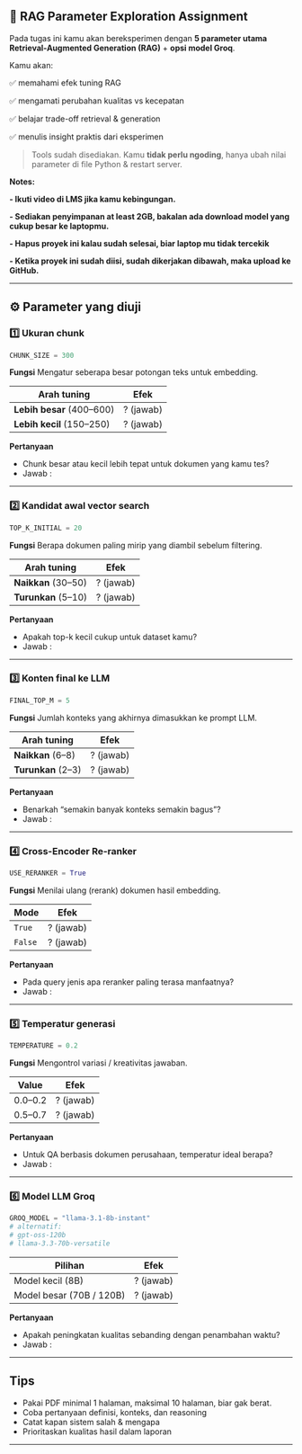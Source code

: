 ## 📘 RAG Parameter Exploration Assignment

Pada tugas ini kamu akan bereksperimen dengan **5 parameter utama Retrieval-Augmented Generation (RAG)** + **opsi model Groq**.

Kamu akan:

✅ memahami efek tuning RAG

✅ mengamati perubahan kualitas vs kecepatan

✅ belajar trade-off retrieval & generation

✅ menulis insight praktis dari eksperimen

> Tools sudah disediakan. Kamu **tidak perlu ngoding**, hanya ubah nilai parameter di file Python & restart server.

**Notes:** 

**- Ikuti video di LMS jika kamu kebingungan.**

**- Sediakan penyimpanan at least 2GB, bakalan ada download model yang cukup besar ke laptopmu.**

**- Hapus proyek ini kalau sudah selesai, biar laptop mu tidak tercekik**

**- Ketika proyek ini sudah diisi, sudah dikerjakan dibawah, maka upload ke GitHub.**

---

## ⚙️ Parameter yang diuji

### 1️⃣ Ukuran chunk

```python
CHUNK_SIZE = 300
```

**Fungsi**
Mengatur seberapa besar potongan teks untuk embedding.

| Arah tuning               | Efek                                              |
| ------------------------- | ------------------------------------------------- |
| **Lebih besar** (400–600) | ? (jawab) |
| **Lebih kecil** (150–250) | ? (jawab) |

**Pertanyaan**

* Chunk besar atau kecil lebih tepat untuk dokumen yang kamu tes?
* Jawab : 

---

### 2️⃣ Kandidat awal vector search

```python
TOP_K_INITIAL = 20
```

**Fungsi**
Berapa dokumen paling mirip yang diambil sebelum filtering.

| Arah tuning         | Efek                                                |
| ------------------- | --------------------------------------------------- |
| **Naikkan** (30–50) | ? (jawab) |
| **Turunkan** (5–10) | ? (jawab) |

**Pertanyaan**

* Apakah top-k kecil cukup untuk dataset kamu?
* Jawab : 

---

### 3️⃣ Konten final ke LLM

```python
FINAL_TOP_M = 5
```

**Fungsi**
Jumlah konteks yang akhirnya dimasukkan ke prompt LLM.

| Arah tuning        | Efek                                        |
| ------------------ | ------------------------------------------- |
| **Naikkan** (6–8)  | ? (jawab) |
| **Turunkan** (2–3) | ? (jawab) |

**Pertanyaan**

* Benarkah “semakin banyak konteks semakin bagus”?
* Jawab : 

---

### 4️⃣ Cross-Encoder Re-ranker

```python
USE_RERANKER = True
```

**Fungsi**
Menilai ulang (rerank) dokumen hasil embedding.

| Mode    | Efek                                    |
| ------- | --------------------------------------- |
| `True`  | ? (jawab) |
| `False` | ? (jawab) |

**Pertanyaan**

* Pada query jenis apa reranker paling terasa manfaatnya?
* Jawab : 

---

### 5️⃣ Temperatur generasi

```python
TEMPERATURE = 0.2
```

**Fungsi**
Mengontrol variasi / kreativitas jawaban.

| Value   | Efek                                  |
| ------- | ------------------------------------- |
| 0.0–0.2 | ? (jawab) |
| 0.5–0.7 | ? (jawab) |

**Pertanyaan**

* Untuk QA berbasis dokumen perusahaan, temperatur ideal berapa?
* Jawab : 

---

### 6️⃣ Model LLM Groq

```python
GROQ_MODEL = "llama-3.1-8b-instant"
# alternatif:
# gpt-oss-120b
# llama-3.3-70b-versatile
```

| Pilihan                  | Efek                                |
| ------------------------ | ----------------------------------- |
| Model kecil (8B)         | ? (jawab) |
| Model besar (70B / 120B) | ? (jawab) |

**Pertanyaan**

* Apakah peningkatan kualitas sebanding dengan penambahan waktu?
* Jawab : 

---

## Tips

* Pakai PDF minimal 1 halaman, maksimal 10 halaman, biar gak berat.
* Coba pertanyaan definisi, konteks, dan reasoning
* Catat kapan sistem salah & mengapa
* Prioritaskan kualitas hasil dalam laporan

---
